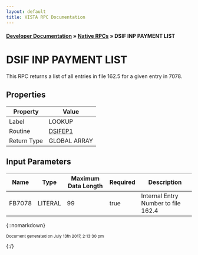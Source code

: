 ```yaml
---
layout: default
title: VISTA RPC Documentation
---
```


#### [Developer Documentation](../index) &#187; [Native RPCs](TableOfContents) &#187; DSIF INP PAYMENT LIST<br/>
# DSIF INP PAYMENT LIST

This RPC returns a list of all entries in file 162.5 for a given entry in 7078.

## Properties

Property | Value
--- | ---
Label | LOOKUP
Routine | [DSIFEP1](http://code.osehra.org/dox/Routine_DSIFEP1_source.html)
Return Type | GLOBAL ARRAY


## Input Parameters

Name | Type | Maximum Data Length | Required | Description
--- | --- | --- | --- | ---
FB7078 | LITERAL | 99 | true | Internal Entry Number to file 162.4



{::nomarkdown} <br/><p style="font-size: 11px">Document generated on July 13th 2017, 2:13:30 pm</p>{:/}